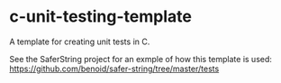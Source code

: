 # c-unit-testing-template
A template for creating unit tests in C.

See the SaferString project for an exmple of how this template is used:
https://github.com/benoid/safer-string/tree/master/tests
